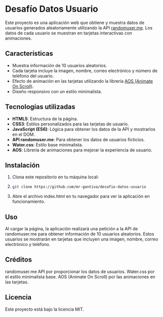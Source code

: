 # Desafío Datos Usuario

Este proyecto es una aplicación web que obtiene y muestra datos de usuarios generados aleatoriamente utilizando la API [randomuser.me](https://randomuser.me/). Los datos de cada usuario se muestran en tarjetas interactivas con animaciones.

## Características

- Muestra información de 10 usuarios aleatorios.
- Cada tarjeta incluye la imagen, nombre, correo electrónico y número de teléfono del usuario.
- Efecto de animación en las tarjetas utilizando la librería [AOS (Animate On Scroll)](https://michalsnik.github.io/aos/).
- Diseño responsivo con un estilo minimalista.

## Tecnologías utilizadas

- **HTML5**: Estructura de la página.
- **CSS3**: Estilos personalizados para las tarjetas de usuario.
- **JavaScript (ES6)**: Lógica para obtener los datos de la API y mostrarlos en el DOM.
- **API randomuser.me**: Para obtener los datos de usuarios ficticios.
- **Water.css**: Estilo base minimalista.
- **AOS**: Librería de animaciones para mejorar la experiencia de usuario.

## Instalación

1. Clona este repositorio en tu máquina local:
2. ```bash
   git clone https://github.com/mr-gantiva/desafio-datos-usuario
   ```
3. Abre el archivo index.html en tu navegador para ver la aplicación en funcionamiento.

## Uso

Al cargar la página, la aplicación realizará una petición a la API de randomuser.me para obtener información de 10 usuarios aleatorios. Estos usuarios se mostrarán en tarjetas que incluyen una imagen, nombre, correo electrónico y teléfono.

## Créditos
randomuser.me API por proporcionar los datos de usuarios.
Water.css por el estilo minimalista base.
AOS (Animate On Scroll) por las animaciones en las tarjetas.

## Licencia
Este proyecto está bajo la licencia MIT.